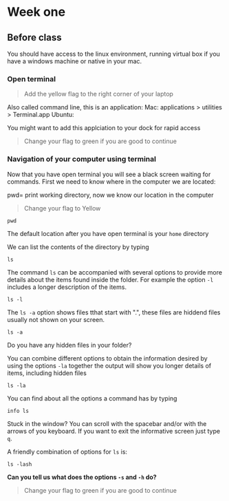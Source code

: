 # Week one

## Before class

You should have access to the linux environment, running virtual box if you have a windows machine or native in your mac.

### Open terminal
> Add the yellow flag to the right corner of your laptop

Also called command line, this is an application:
Mac: applications > utilities > Terminal.app
Ubuntu: 

You might want to add this applciation to your dock for rapid access

> Change your flag to green if you are good to continue

### Navigation of your computer using terminal
Now that you have open terminal you will see a black screen waiting for commands. First we need to know where in the computer we are located:

pwd= print working directory, now we know our location in the computer

> Change your flag to Yellow

```
pwd
```

The default location after you have open terminal is your `home` directory 

We can list the contents of the directory by typing

```
ls
```

The command `ls` can be accompanied with several options to provide more details about the items found inside the folder. For example the option `-l` includes a longer description of the items.

```
ls -l
```

The `ls -a` option shows files tthat start with ".", these files are hiddend files usually not shown on your screen.

```
ls -a
```

Do you have any hidden files in your folder?

You can combine different options to obtain the information desired by using the options `-la` together the output will show you longer details of items, including hidden files

```
ls -la
```

You can find about all the options a command has by typing

```
info ls
```

Stuck in the window? You can scroll with the spacebar and/or with the arrows of you keyboard. If you want to exit the informative screen just type `q`.

A friendly combination of options for `ls` is:

```
ls -lash
```

**Can you tell us what does the options `-s` and `-h` do?**

> Change your flag to green if you are good to continue






